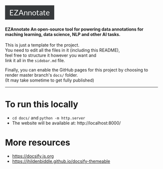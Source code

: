 ![LOGO_EZAnnotate](assets/LOGO_EZAnnotate.png)

#### EZAnnotate An open-source tool for powering data annotations for maching learning, data science, NLP and other AI tasks.

This is just a template for the project.  
You need to edit all the files in it (including this README),  
feel free to structure it however you want and  
link it all in the `sidebar.md` file.

Finally, you can enable the GitHub pages for this project by choosing to render master branch's `docs/` folder.  
(It may take sometime to get fully published)

<hr/>

# To run this locally

- `cd docs/` and `python -m http.server`
- The website will be available at: http://localhost:8000/

# More resources

- https://docsify.js.org
- https://jhildenbiddle.github.io/docsify-themeable
